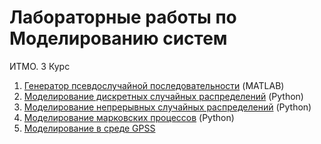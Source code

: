 # Лабораторные работы по Моделированию систем
ИТМО. 3 Курс

1. [Генератор псевдослучайной последовательности](randomizer) (MATLAB)
2. [Моделирование дискретных случайных распределений](discrete_randomizer) (Python)
3. [Моделирование непрерывных случайных распределений](analog_randomizer) (Python)
4. [Моделирование марковских процессов](markov_chain) (Python)
5. [Моделирование в среде GPSS](gpss)
